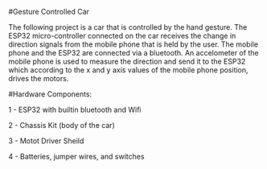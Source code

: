 #Gesture Controlled Car

The following project is a car that is controlled by the hand gesture. The ESP32 micro-controller connected on the car receives the change in direction signals from the
mobile phone that is held by the user. The mobile phone and the ESP32 are connected via a bluetooth. An accelometer of the mobile phone is used to measure the direction
and send it to the ESP32 which according to the x and y axis values of the mobile phone position, drives the motors.

#Hardware Components: 

1 - ESP32 with builtin bluetooth and Wifi

2 - Chassis Kit (body of the car)

3 - Motot Driver Sheild

4 - Batteries, jumper wires, and switches 
